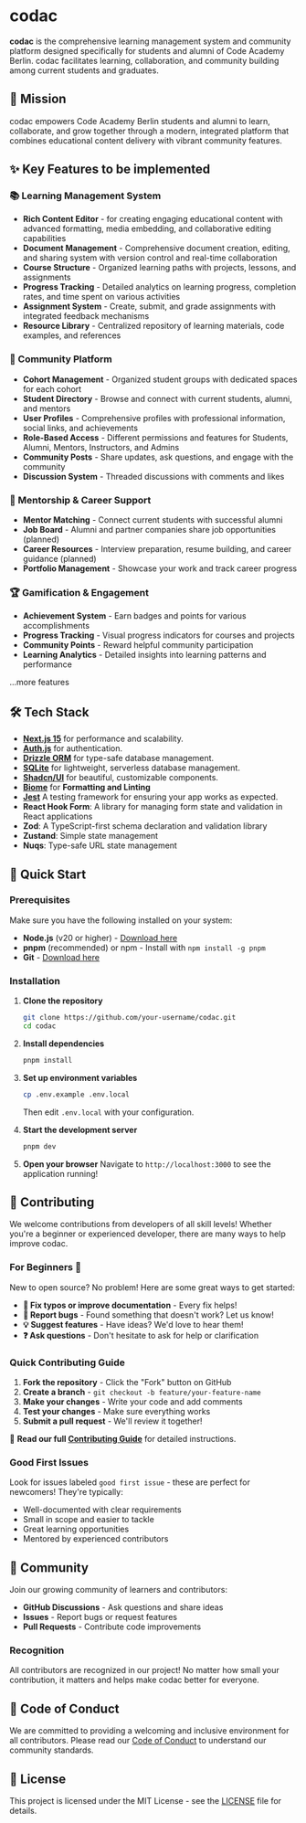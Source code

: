 # **codac**

**codac** is the comprehensive learning management system and community platform designed specifically for students and alumni of Code Academy Berlin. codac facilitates learning, collaboration, and community building among current students and graduates.

## 🎯 Mission

codac empowers Code Academy Berlin students and alumni to learn, collaborate, and grow together through a modern, integrated platform that combines educational content delivery with vibrant community features.

## ✨ Key Features to be implemented

### 📚 Learning Management System

- **Rich Content Editor** - for creating engaging educational content with advanced formatting, media embedding, and collaborative editing capabilities
- **Document Management** - Comprehensive document creation, editing, and sharing system with version control and real-time collaboration
- **Course Structure** - Organized learning paths with projects, lessons, and assignments
- **Progress Tracking** - Detailed analytics on learning progress, completion rates, and time spent on various activities
- **Assignment System** - Create, submit, and grade assignments with integrated feedback mechanisms
- **Resource Library** - Centralized repository of learning materials, code examples, and references

### 👥 Community Platform

- **Cohort Management** - Organized student groups with dedicated spaces for each cohort
- **Student Directory** - Browse and connect with current students, alumni, and mentors
- **User Profiles** - Comprehensive profiles with professional information, social links, and achievements
- **Role-Based Access** - Different permissions and features for Students, Alumni, Mentors, Instructors, and Admins
- **Community Posts** - Share updates, ask questions, and engage with the community
- **Discussion System** - Threaded discussions with comments and likes

### 🤝 Mentorship & Career Support

- **Mentor Matching** - Connect current students with successful alumni
- **Job Board** - Alumni and partner companies share job opportunities (planned)
- **Career Resources** - Interview preparation, resume building, and career guidance (planned)
- **Portfolio Management** - Showcase your work and track career progress

### 🏆 Gamification & Engagement

- **Achievement System** - Earn badges and points for various accomplishments
- **Progress Tracking** - Visual progress indicators for courses and projects
- **Community Points** - Reward helpful community participation
- **Learning Analytics** - Detailed insights into learning patterns and performance

...more features

## 🛠 Tech Stack

- **[Next.js 15](https://nextjs.org/)** for performance and scalability.
- **[Auth.js](https://auth.js.org/)** for authentication.
- **[Drizzle ORM](https://orm.drizzle.team/)** for type-safe database management.
- **[SQLite](https://www.sqlite.org/)** for lightweight, serverless database management.
- **[Shadcn/UI](https://ui.shadcn.com/)** for beautiful, customizable components.
- **[Biome](https://biomejs.dev/)** for **Formatting and Linting**
- **[Jest](https://jestjs.io/)** A testing framework for ensuring your app works as expected.
- **React Hook Form**: A library for managing form state and validation in React applications
- **Zod**: A TypeScript-first schema declaration and validation library
- **Zustand**: Simple state management
- **Nuqs**: Type-safe URL state management

## 🚀 Quick Start

### Prerequisites

Make sure you have the following installed on your system:

- **Node.js** (v20 or higher) - [Download here](https://nodejs.org/)
- **pnpm** (recommended) or npm - Install with `npm install -g pnpm`
- **Git** - [Download here](https://git-scm.com/)

### Installation

1. **Clone the repository**

   ```bash
   git clone https://github.com/your-username/codac.git
   cd codac
   ```

2. **Install dependencies**

   ```bash
   pnpm install
   ```

3. **Set up environment variables**

   ```bash
   cp .env.example .env.local
   ```

   Then edit `.env.local` with your configuration.

4. **Start the development server**

   ```bash
   pnpm dev
   ```

5. **Open your browser**
   Navigate to `http://localhost:3000` to see the application running!

## 🤝 Contributing

We welcome contributions from developers of all skill levels! Whether you're a beginner or experienced developer, there are many ways to help improve codac.

### For Beginners 👋

New to open source? No problem! Here are some great ways to get started:

- **📝 Fix typos or improve documentation** - Every fix helps!
- **🐛 Report bugs** - Found something that doesn't work? Let us know!
- **💡 Suggest features** - Have ideas? We'd love to hear them!
- **❓ Ask questions** - Don't hesitate to ask for help or clarification

### Quick Contributing Guide

1. **Fork the repository** - Click the "Fork" button on GitHub
2. **Create a branch** - `git checkout -b feature/your-feature-name`
3. **Make your changes** - Write your code and add comments
4. **Test your changes** - Make sure everything works
5. **Submit a pull request** - We'll review it together!

📖 **Read our full [Contributing Guide](CONTRIBUTING.md)** for detailed instructions.

### Good First Issues

Look for issues labeled `good first issue` - these are perfect for newcomers! They're typically:

- Well-documented with clear requirements
- Small in scope and easier to tackle
- Great learning opportunities
- Mentored by experienced contributors

## 🌟 Community

Join our growing community of learners and contributors:

- **GitHub Discussions** - Ask questions and share ideas
- **Issues** - Report bugs or request features
- **Pull Requests** - Contribute code improvements

### Recognition

All contributors are recognized in our project! No matter how small your contribution, it matters and helps make codac better for everyone.

## 📜 Code of Conduct

We are committed to providing a welcoming and inclusive environment for all contributors. Please read our [Code of Conduct](CODE_OF_CONDUCT.md) to understand our community standards.

## 📄 License

This project is licensed under the MIT License - see the [LICENSE](LICENSE) file for details.
